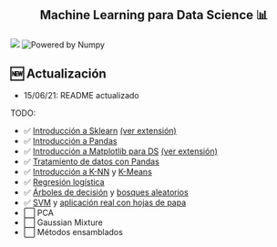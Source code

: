 <h2 align="center">
<p>Machine Learning para Data Science 📊</p>
</h2>

[![](https://img.shields.io/pypi/pyversions/scikit-learn.svg)](https://www.python.org/)
![Powered by Numpy](https://img.shields.io/badge/powered%20by-Numpy-blue.svg?style=flat&colorA=57BAF9&colorB=007D8A)



## 🆕 Actualización
- 15/06/21: README actualizado

 TODO:
- ✅ [Introducción a Sklearn](Notebooks/Clase1.ipynb) [(ver extensión)](Notebooks/Clase1-extension.ipynb)
- ✅ [Introducción a Pandas](Notebooks/Clase2.ipynb)
- ✅ [Introducción a Matplotlib para DS](Notebooks/Clase3.ipynb) [(ver extensión)](Notebooks/Clase3-extension.ipynb)
- ✅ [Tratamiento de datos con Pandas](Notebooks/Clase4.ipynb)
- ✅ [Introducción a K-NN](Notebooks/Clase5.ipynb) y [K-Means](Notebooks/Clase6.ipynb)
- ✅ [Regresión logística](Notebooks/Clase7.ipynb) 
- ✅ [Árboles de decisión](Notebooks/Clase8.ipynb) y [bosques aleatorios](Notebooks/Clase9.ipynb)
- ✅ [SVM](Notebooks/Clase10.ipynb) y [aplicación real con hojas de papa](Notebooks/SVM/)
- ⬜️ PCA
- ⬜️ Gaussian Mixture
- ⬜️ Métodos ensamblados


